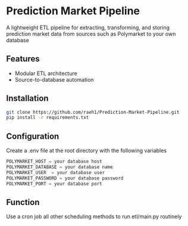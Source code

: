 # Prediction Market Pipeline

A lightweight ETL pipeline for extracting, transforming, and storing prediction market data from sources such as Polymarket to your own database

## Features

- Modular ETL architecture
- Source-to-database automation

## Installation

```bash
git clone https://github.com/raeh1/Prediction-Market-Pipeline.git
pip install -r requirements.txt
```

## Configuration
Create a .env file at the root directory with the following variables

```python
POLYMARKET_HOST = your database host
POLYMARKET_DATABASE = your database name
POLYMARKET_USER  = your database user
POLYMARKET_PASSWORD = your database password
POLYMARKET_PORT = your database port
```

## Function
Use a cron job all other scheduling methods to run etl/main.py routinely
